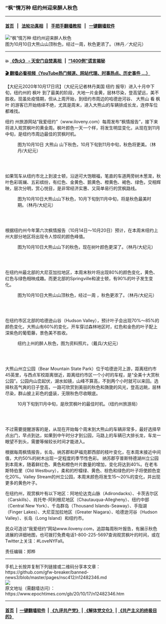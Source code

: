 ### “枫”情万种 纽约州迎来醉人秋色
------------------------

#### [首页](https://github.com/gfw-breaker/banned-news3/blob/master/README.md) &nbsp;&nbsp;|&nbsp;&nbsp; [法轮功真相](https://github.com/begood0513/basic/blob/master/README.md)  &nbsp;&nbsp;|&nbsp;&nbsp; [手把手翻墙教程](https://github.com/gfw-breaker/guides/wiki)  &nbsp;&nbsp;|&nbsp;&nbsp; [一键翻墙软件](https://github.com/gfw-breaker/nogfw/blob/master/README.md)  



<div><img alt="“枫”情万种 纽约州迎来醉人秋色" class="attachment-djy_600_400 size-djy_600_400 wp-post-image" src="https://i.epochtimes.com/assets/uploads/2020/10/144368-600x400.jpg"/>
<div class="caption">
 图为10月10日大熊山山顶秋色，经过一周，秋色更浓了。（林丹／大纪元）
</div></div><hr/>

#### 💥 [《伪火》 - 天安门自焚真相 ](http://158.247.195.190:10000/videos/blog/weihuo.html)&nbsp; |&nbsp; [“1400例”谎言揭秘  ](http://158.247.195.190:10000/videos/blog/jiexi1400.html)

#### [ 🎬  翻墙必看视频（YouTube热门频道、网站代理、时事热点、历史事件 ...）](https://github.com/gfw-breaker/links/blob/master/banned.md)

<div><p>
 【大纪元2020年10月17日讯】（大纪元记者林丹美国
 <ok href="https://www.epochtimes.com/gb/tag/%E7%BA%BD%E7%BA%A6.html">
  纽约
 </ok>
 报导）进入十月中下旬，纽约州的
 <ok href="https://www.epochtimes.com/gb/tag/%E6%9E%AB%E5%8F%B6.html">
  枫叶
 </ok>
 到了最美的阶段，大地一片金黄，层林尽染，登高望远，美不胜收。现虽处疫情期，但从上周开始，到纽约市周边的哈德逊河谷、
 <ok href="https://www.epochtimes.com/gb/tag/%E5%A4%A7%E7%86%8A%E5%B1%B1.html">
  大熊山
 </ok>
 看
 <ok href="https://www.epochtimes.com/gb/tag/%E6%9E%AB%E5%8F%B6.html">
  枫叶
 </ok>
 的游客已开始络绎不绝，尤其是周末，进入大熊山的车辆排成长龙，连停车位都难找。
</p>
<p>
 <ok href="https://www.epochtimes.com/gb/tag/%E7%BA%BD%E7%BA%A6.html">
  纽约
 </ok>
 州旅游网站“我爱纽约”（www.iloveny.com）每周发布“枫情报告”，接下来将进入观赏枫叶的黄金周。枫叶颜色一天一个样，将发生明显变化，从现在到11月中旬，是纽约市周边最佳的赏枫时机。
</p>
<figure class="wp-caption aligncenter" id="attachment_12482348" style="width: 450px">
 <img alt="" class="size-medium wp-image-12482348" src="https://i.epochtimes.com/assets/uploads/2020/10/144363-450x338.jpg"/>
 <br/><figcaption class="wp-caption-text">
  图为10月10日
  <ok href="https://www.epochtimes.com/gb/tag/%E5%A4%A7%E7%86%8A%E5%B1%B1.html">
   大熊山
  </ok>
  山下秋色，10月下旬到11月中旬，秋色将更美。（林丹/大纪元）
 </figcaption><br/>
</figure><br/>
<p>
 如果驾车从纽约市北上到波士顿，沿途可大饱眼福，笔直的车道两旁树木葱茏，秋叶色彩斑斓、五彩缤纷，有红色、金黄色、鹅黄色、橙黄色、褐色、绿色，交相辉映，层次分明，赏心悦目，是非常经济实惠、又简单易行的赏枫路线。
</p>
<figure class="wp-caption aligncenter" id="attachment_12482349" style="width: 450px">
 <img alt="" class="size-medium wp-image-12482349" src="https://i.epochtimes.com/assets/uploads/2020/10/144365-450x338.jpg"/>
 <br/><figcaption class="wp-caption-text">
  图为10月10日大熊山山下秋色，10月下旬到11月中旬，将是秋色最美时期。（林丹/大纪元）
 </figcaption><br/>
</figure><br/>
<p>
 根据纽约州今年第六次枫情报告（10月14日～10月20日）预计，在本周末纽约上州大部分地区将出现令人惊叹的颜色峰值。
</p>
<figure class="wp-caption aligncenter" id="attachment_12482350" style="width: 450px">
 <img alt="" class="size-medium wp-image-12482350" src="https://i.epochtimes.com/assets/uploads/2020/10/144366-450x338.jpg"/>
 <br/><figcaption class="wp-caption-text">
  图为10月10日大熊山山下的秋色，现在树叶颜色更深了。（林丹/大纪元）
 </figcaption><br/>
</figure><br/>
<p>
 在纽约州最北部的大尼亚加拉地区，本周末秋叶将出现80%的颜色变化，黄色、红色与绿色相映成趣。而更北部的Springville和波士顿，有90%的叶子发生变化。
</p>
<figure class="wp-caption aligncenter" id="attachment_12482351" style="width: 450px">
 <img alt="" class="size-medium wp-image-12482351" src="https://i.epochtimes.com/assets/uploads/2020/10/144369-450x338.jpg"/>
 <br/><figcaption class="wp-caption-text">
  图为10月10日大熊山山顶秋色，经过一周 ，秋色更浓了。（林丹/大纪元）
 </figcaption><br/>
</figure><br/>
<p>
 在纽约市区北部的哈德逊山谷（Hudson Valley），预计叶子会出现70%～85%的颜色变化，大熊山有60%的变化，开车穿过森林地区时，红色和金色的叶子配上深紫色的葡萄藤，景色美不胜收。
</p>
<figure class="wp-caption aligncenter" id="attachment_12482353" style="width: 450px">
 <img alt="" class="size-medium wp-image-12482353" src="https://i.epochtimes.com/assets/uploads/2020/10/144370-450x300.jpg"/>
 <br/><figcaption class="wp-caption-text">
  纽约上州的醉人秋色，图为资料照片。（戴兵/大纪元）
 </figcaption><br/>
</figure><br/>
<p>
 大熊山州立公园（Bear Mountain State Park）位于哈德逊河上游，距离纽约市45英里，与西点军校距离很近，距离纽约市区一个小时的车程，是“全美十大赏秋公园”。公园内山峦起伏，湖水如镜，山峰不算高，不到两个小时就可以来回。选择秋高气爽的日子登高，一路可欣赏到美丽的秋色和旖旎的风光，登高远眺，层林尽染，群山披上彩色的盛装，无限秋色尽收眼底。
</p>
<figure class="wp-caption aligncenter" id="attachment_12482354" style="width: 450px">
 <img alt="" class="size-medium wp-image-12482354" src="https://i.epochtimes.com/assets/uploads/2020/10/144371-450x300.jpg"/>
 <br/><figcaption class="wp-caption-text">
  10月下旬到11月中旬，是欣赏枫叶的最佳时机。（纽约州旅游局）
 </figcaption><br/>
</figure><br/>
<p>
 不过需要提醒游客的是，从现在开始每个周末到大熊山的车辆非常多，最好选择早点出门，早点到达，如果到中午时分才到公园，马路上的车辆已大排长龙，车龙一眼望不到头，需要等候较长时间才能进入。
</p>
<p>
 根据每周枫情报告，长岛，纳苏郡和萨福克郡西部的枝叶变化，在本周末接近中间值，大约50%的树木出现一定程度的季节性色彩。 纳苏郡亨普斯特德湖州立公园到本周末，随着鲜红色、黄色和橙色叶片数量的增加，变化将达到40%。在老韦斯特伯里（Old Westbury），柔和的柠檬绿、黄色、棕色和绿色的叶子将使颜色变化20%。Valley Stream的州立公园，本周末颜色将发生15～20%的变化，并出现更多的黄色叶子。
</p>
<p>
 在纽约州，观赏枫叶有以下地区：阿地伦达克山脉（Adirondacks）、卡茨吉尔区（Carskills）、肖托夸-阿利根尼地区（Chautauqua-Allegheny）、纽约中部（Central New York）、千岛群岛（Thousand Islands-Seaway）、手指湖（Finger Lakes）、大尼亚加拉地区（Greater Niagara）、哈德逊河谷（Hudson Valley）、长岛（Long Island）和纽约市。
</p>
<p>
 民众可造访“我爱纽约”网站www.iloveny.com，追踪每周秋叶报告，有展示秋色进展的详细地图，也可拨打免费电话1-800-225-5697查询观赏枫叶的时间，或在Twitter上关注：#LoveNYFall。
</p>
<p>
 责任编辑：郑桦
</p>
</div>
<hr/>
手机上长按并复制下列链接或二维码分享本文章：<br/>
https://github.com/gfw-breaker/banned-news3/blob/master/pages/nsc412/n12482346.md <br/>
<a href='https://github.com/gfw-breaker/banned-news3/blob/master/pages/nsc412/n12482346.md'><img src='https://github.com/gfw-breaker/banned-news3/blob/master/pages/nsc412/n12482346.md.png'/></a> <br/>
原文地址（需翻墙访问）：https://www.epochtimes.com/gb/20/10/17/n12482346.htm


------------------------
#### [首页](https://github.com/gfw-breaker/banned-news3/blob/master/README.md) &nbsp;|&nbsp; [一键翻墙软件](https://github.com/gfw-breaker/nogfw/blob/master/README.md) &nbsp;| [《九评共产党》](https://github.com/gfw-breaker/9ping.md/blob/master/README.md#九评之一评共产党是什么) | [《解体党文化》](https://github.com/gfw-breaker/jtdwh.md/blob/master/README.md) | [《共产主义的终极目的》](https://github.com/gfw-breaker/gczydzjmd.md/blob/master/README.md)


<img src='http://gfw-breaker.win/banned-news3/pages/nsc412/n12482346.md' width='0px' height='0px'/>